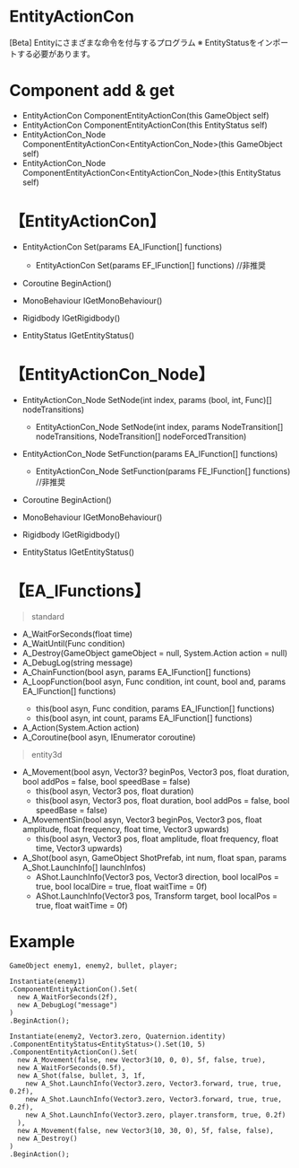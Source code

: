 # EntityActionCon
[Beta] Entityにさまざまな命令を付与するプログラム
※ EntityStatusをインポートする必要があります。


# Component add & get
* EntityActionCon ComponentEntityActionCon(this GameObject self)
* EntityActionCon ComponentEntityActionCon(this EntityStatus self)
* EntityActionCon_Node ComponentEntityActionCon<EntityActionCon_Node>(this GameObject self)
* EntityActionCon_Node ComponentEntityActionCon<EntityActionCon_Node>(this EntityStatus self)

# 【EntityActionCon】
* EntityActionCon Set(params EA_IFunction[] functions)
  - EntityActionCon Set(params EF_IFunction[] functions) //非推奨
* Coroutine BeginAction()

* MonoBehaviour IGetMonoBehaviour()
* Rigidbody IGetRigidbody()
* EntityStatus IGetEntityStatus()

# 【EntityActionCon_Node】
* EntityActionCon_Node SetNode(int index, params (bool, int, Func<bool>)[] nodeTransitions)
  - EntityActionCon_Node SetNode(int index, params NodeTransition[] nodeTransitions, NodeTransition[] nodeForcedTransition)
* EntityActionCon_Node SetFunction(params EA_IFunction[] functions)
  - EntityActionCon_Node SetFunction(params FE_IFunction[] functions) //非推奨
* Coroutine BeginAction()
  
* MonoBehaviour IGetMonoBehaviour()
* Rigidbody IGetRigidbody()
* EntityStatus IGetEntityStatus()
  
# 【EA_IFunctions】
> standard
* A_WaitForSeconds(float time)
* A_WaitUntil(Func<bool> condition)
* A_Destroy(GameObject gameObject = null, System.Action action = null)
* A_DebugLog(string message)
* A_ChainFunction(bool asyn, params EA_IFunction[] functions)
* A_LoopFunction(bool asyn, Func<bool> condition, int count, bool and, params EA_IFunction[] functions)
  - this(bool asyn, Func<bool> condition, params EA_IFunction[] functions)
  - this(bool asyn, int count, params EA_IFunction[] functions)
* A_Action(System.Action action)
* A_Coroutine(bool asyn, IEnumerator coroutine)
> entity3d
* A_Movement(bool asyn, Vector3? beginPos, Vector3 pos, float duration, bool addPos = false, bool speedBase = false)
  - this(bool asyn, Vector3 pos, float duration)
  - this(bool asyn, Vector3 pos, float duration, bool addPos = false, bool speedBase = false)
* A_MovementSin(bool asyn, Vector3 beginPos, Vector3 pos, float amplitude, float frequency, float time, Vector3 upwards)
  - this(bool asyn, Vector3 pos, float amplitude, float frequency, float time, Vector3 upwards)
* A_Shot(bool asyn, GameObject ShotPrefab, int num, float span, params A_Shot.LaunchInfo[] launchInfos)
  - AShot.LaunchInfo(Vector3 pos, Vector3 direction, bool localPos = true, bool localDire = true, float waitTime = 0f)
  - AShot.LaunchInfo(Vector3 pos, Transform target, bool localPos = true, float waitTime = 0f)
  
# Example
```
GameObject enemy1, enemy2, bullet, player;
  
Instantiate(enemy1)
.ComponentEntityActionCon().Set(
  new A_WaitForSeconds(2f),
  new A_DebugLog("message")
)
.BeginAction();
  
Instantiate(enemy2, Vector3.zero, Quaternion.identity)
.ComponentEntityStatus<EntityStatus>().Set(10, 5)
.ComponentEntityActionCon().Set(
  new A_Movement(false, new Vector3(10, 0, 0), 5f, false, true),
  new A_WaitForSeconds(0.5f),
  new A_Shot(false, bullet, 3, 1f,
    new A_Shot.LaunchInfo(Vector3.zero, Vector3.forward, true, true, 0.2f),
    new A_Shot.LaunchInfo(Vector3.zero, Vector3.forward, true, true, 0.2f),
    new A_Shot.LaunchInfo(Vector3.zero, player.transform, true, 0.2f)
  ),
  new A_Movement(false, new Vector3(10, 30, 0), 5f, false, false),
  new A_Destroy()
)
.BeginAction();
```
